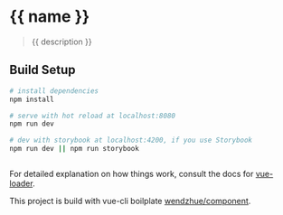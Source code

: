 # {{ name }}

> {{ description }}

## Build Setup

```sh
# install dependencies
npm install

# serve with hot reload at localhost:8080
npm run dev

# dev with storybook at localhost:4200, if you use Storybook
npm run dev || npm run storybook



```

For detailed explanation on how things work, consult the docs for [vue-loader](http://vuejs.github.io/vue-loader).

This project is build with vue-cli boilplate [wendzhue/component](https://github.com/wendzhue/component).
